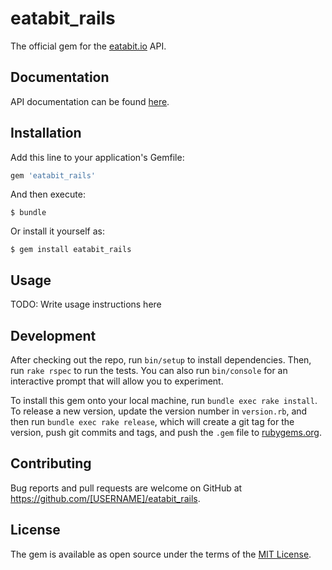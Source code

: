 # eatabit_rails

The official gem for the [eatabit.io](http://eatabit.io) API.

## Documentation
API documentation can be found [here](http://eatabit.io/documentation/v2/).

## Installation

Add this line to your application's Gemfile:

```ruby
gem 'eatabit_rails'
```

And then execute:

    $ bundle

Or install it yourself as:

    $ gem install eatabit_rails

## Usage

TODO: Write usage instructions here

## Development

After checking out the repo, run `bin/setup` to install dependencies. Then, run `rake rspec` to run the tests. You can also run `bin/console` for an interactive prompt that will allow you to experiment.

To install this gem onto your local machine, run `bundle exec rake install`. To release a new version, update the version number in `version.rb`, and then run `bundle exec rake release`, which will create a git tag for the version, push git commits and tags, and push the `.gem` file to [rubygems.org](https://rubygems.org).

## Contributing

Bug reports and pull requests are welcome on GitHub at https://github.com/[USERNAME]/eatabit_rails.


## License

The gem is available as open source under the terms of the [MIT License](http://opensource.org/licenses/MIT).

